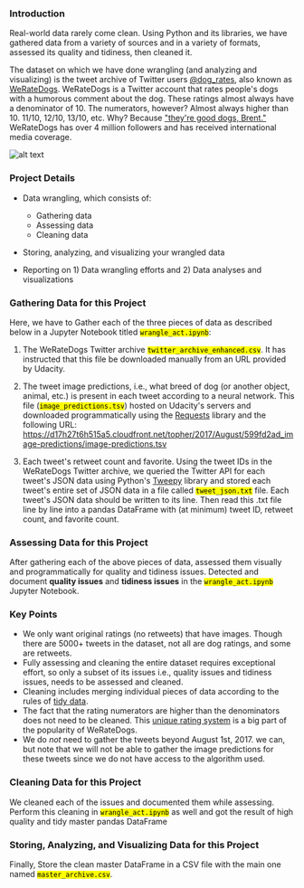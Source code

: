 ### Introduction

Real-world data rarely come clean. Using Python and its libraries, we have gathered data from a variety of sources and in a variety of formats, assessed its quality and tidiness, then cleaned it. 

The dataset on which we have done wrangling (and analyzing and visualizing) is the tweet archive of Twitter users [@dog_rates](https://twitter.com/dog_rates), also known as [WeRateDogs](https://en.wikipedia.org/wiki/WeRateDogs). WeRateDogs is a Twitter account that rates people's dogs with a humorous comment about the dog. These ratings almost always have a denominator of 10. The numerators, however? Almost always higher than 10. 11/10, 12/10, 13/10, etc. Why? Because ["they're good dogs, Brent."](http://knowyourmeme.com/memes/theyre-good-dogs-brent) WeRateDogs has over 4 million followers and has received international media coverage.

![alt text](https://d17h27t6h515a5.cloudfront.net/topher/2017/October/59dd378f_dog-rates-social/dog-rates-social.jpg)

### Project Details

  * Data wrangling, which consists of:
    * Gathering data
    * Assessing data
    * Cleaning data
        
* Storing, analyzing, and visualizing your wrangled data
* Reporting on 1) Data wrangling efforts and 2) Data analyses and visualizations

### Gathering Data for this Project

Here, we have to Gather each of the three pieces of data as described below in a Jupyter Notebook titled <code><mark>wrangle_act.ipynb</mark></code>:

1. The WeRateDogs Twitter archive <code><mark>twitter_archive_enhanced.csv</mark></code>. It has instructed that this file be downloaded manually from an URL provided by Udacity.
2. The tweet image predictions, i.e., what breed of dog (or another object, animal, etc.) is present in each tweet according to a neural network. This file (<code><mark>image_predictions.tsv</mark></code>) hosted on Udacity's servers and downloaded programmatically using the [Requests](http://docs.python-requests.org/en/master/) library and the following URL: https://d17h27t6h515a5.cloudfront.net/topher/2017/August/599fd2ad_image-predictions/image-predictions.tsv

3. Each tweet's retweet count and favorite. Using the tweet IDs in the WeRateDogs Twitter archive, we queried the Twitter API for each tweet's JSON data using Python's [Tweepy](http://www.tweepy.org/) library and stored each tweet's entire set of JSON data in a file called <code><mark>tweet_json.txt</mark></code> file. Each tweet's JSON data should be written to its line. Then read this .txt file line by line into a pandas DataFrame with (at minimum) tweet ID, retweet count, and favorite count.

### Assessing Data for this Project

After gathering each of the above pieces of data, assessed them visually and programmatically for quality and tidiness issues. Detected and document **quality issues** and **tidiness issues** in the <code><mark>wrangle_act.ipynb</mark></code> Jupyter Notebook. 

### Key Points

* We only want original ratings (no retweets) that have images. Though there are 5000+ tweets in the dataset, not all are dog ratings, and some are retweets.
* Fully assessing and cleaning the entire dataset requires exceptional effort, so only a subset of its issues i.e., quality issues and tidiness issues, needs to be assessed and cleaned.
* Cleaning includes merging individual pieces of data according to the rules of [tidy data](https://cran.r-project.org/web/packages/tidyr/vignettes/tidy-data.html).
* The fact that the rating numerators are higher than the denominators does not need to be cleaned. This [unique rating system](http://knowyourmeme.com/memes/theyre-good-dogs-brent) is a big part of the popularity of WeRateDogs.
* We do *not* need to gather the tweets beyond August 1st, 2017. we can, but note that we will not be able to gather the image predictions for these tweets since we do not have access to the algorithm used.

### Cleaning Data for this Project

We cleaned each of the issues and documented them while assessing. Perform this cleaning in <code><mark>wrangle_act.ipynb</mark></code> as well and got the result of high quality and tidy master pandas DataFrame

### Storing, Analyzing, and Visualizing Data for this Project

Finally, Store the clean master DataFrame in a CSV file with the main one named <code><mark>master_archive.csv</mark></code>.
